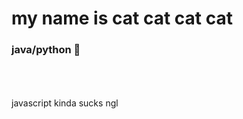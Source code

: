 # my name is cat cat cat cat
### <strong>java/python 🦾</strong>
<br>
<br>
<br>
javascript kinda sucks ngl
